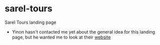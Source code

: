 # sarel-tours

Sarel Tours landing page

- Yinon hasn't contacted me yet about the general idea for this landing page, but he wanted me to look at their <a href="https://sareltours.com" target="_blank">website</a>
